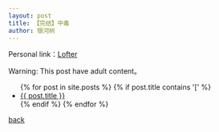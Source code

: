 ```yaml
---
layout: post
title: 【完结】中毒
author: 银河树
---
```


Personal link：[Lofter](https://yinheshu.lofter.com/)

Warning: This post have adult content。

<ul>
  {% for post in site.posts %}
    {% if post.title contains '[' %}
      <li>
        <a href="{{ post.url }}">{{ post.title }}</a>
      </li>
    {% endif %}
  {% endfor %}
</ul>


[back](https://allforyanchen.github.io/)
